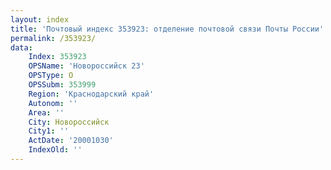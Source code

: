 ```yaml
---
layout: index
title: 'Почтовый индекс 353923: отделение почтовой связи Почты России'
permalink: /353923/
data:
    Index: 353923
    OPSName: 'Новороссийск 23'
    OPSType: О
    OPSSubm: 353999
    Region: 'Краснодарский край'
    Autonom: ''
    Area: ''
    City: Новороссийск
    City1: ''
    ActDate: '20001030'
    IndexOld: ''
---
```

